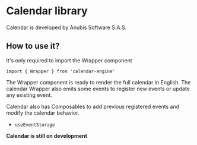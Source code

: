# Calendar library

Calendar is developed by Anubis Software S.A.S. 

## How to use it?

It's only required to import the Wrapper component

`import { Wrapper } from 'calendar-engine'`

The Wrapper component is ready to render the full calendar in English. The calendar Wrapper also emits some events to register new events or update any existing event. 

Calendar also has Composables to add previous registered events and modify the calendar behavior.

* `useEventStorage`

**Calendar is still on development**

